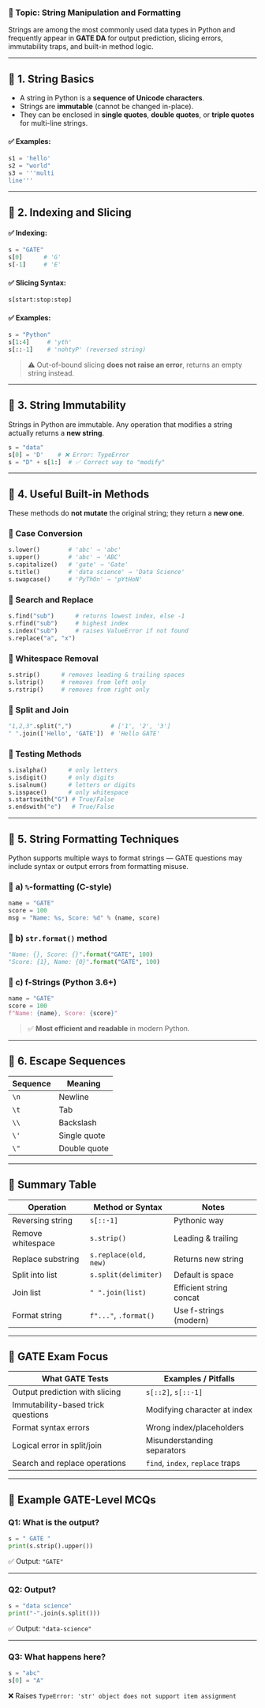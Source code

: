 

### 🔹 Topic: **String Manipulation and Formatting**

Strings are among the most commonly used data types in Python and frequently appear in **GATE DA** for output prediction, slicing errors, immutability traps, and built-in method logic.

---

## 🔹 1. **String Basics**

* A string in Python is a **sequence of Unicode characters**.
* Strings are **immutable** (cannot be changed in-place).
* They can be enclosed in **single quotes**, **double quotes**, or **triple quotes** for multi-line strings.

#### ✅ Examples:

```python
s1 = 'hello'
s2 = "world"
s3 = '''multi
line'''
```

---

## 🔹 2. **Indexing and Slicing**

#### ✅ Indexing:

```python
s = "GATE"
s[0]      # 'G'
s[-1]     # 'E'
```

#### ✅ Slicing Syntax:

```python
s[start:stop:step]
```

#### ✅ Examples:

```python
s = "Python"
s[1:4]     # 'yth'
s[::-1]    # 'nohtyP' (reversed string)
```

> ⚠️ Out-of-bound slicing **does not raise an error**, returns an empty string instead.

---

## 🔹 3. **String Immutability**

Strings in Python are immutable. Any operation that modifies a string actually returns a **new string**.

```python
s = "data"
s[0] = 'D'    # ❌ Error: TypeError
s = "D" + s[1:]  # ✅ Correct way to "modify"
```

---

## 🔹 4. **Useful Built-in Methods**

These methods do **not mutate** the original string; they return a **new one**.

### 🔸 Case Conversion

```python
s.lower()        # 'abc' → 'abc'
s.upper()        # 'abc' → 'ABC'
s.capitalize()   # 'gate' → 'Gate'
s.title()        # 'data science' → 'Data Science'
s.swapcase()     # 'PyThOn' → 'pYtHoN'
```

### 🔸 Search and Replace

```python
s.find("sub")      # returns lowest index, else -1
s.rfind("sub")     # highest index
s.index("sub")     # raises ValueError if not found
s.replace("a", "x")
```

### 🔸 Whitespace Removal

```python
s.strip()      # removes leading & trailing spaces
s.lstrip()     # removes from left only
s.rstrip()     # removes from right only
```

### 🔸 Split and Join

```python
"1,2,3".split(",")           # ['1', '2', '3']
" ".join(['Hello', 'GATE'])  # 'Hello GATE'
```

### 🔸 Testing Methods

```python
s.isalpha()      # only letters
s.isdigit()      # only digits
s.isalnum()      # letters or digits
s.isspace()      # only whitespace
s.startswith("G") # True/False
s.endswith("e")   # True/False
```

---

## 🔹 5. **String Formatting Techniques**

Python supports multiple ways to format strings — GATE questions may include syntax or output errors from formatting misuse.

### 🔸 a) `%`-formatting (C-style)

```python
name = "GATE"
score = 100
msg = "Name: %s, Score: %d" % (name, score)
```

### 🔸 b) `str.format()` method

```python
"Name: {}, Score: {}".format("GATE", 100)
"Score: {1}, Name: {0}".format("GATE", 100)
```

### 🔸 c) f-Strings (Python 3.6+)

```python
name = "GATE"
score = 100
f"Name: {name}, Score: {score}"
```

> ✅ **Most efficient and readable** in modern Python.

---

## 🔹 6. **Escape Sequences**

| Sequence | Meaning      |
| -------- | ------------ |
| `\n`     | Newline      |
| `\t`     | Tab          |
| `\\`     | Backslash    |
| `\'`     | Single quote |
| `\"`     | Double quote |

---

## 🔁 Summary Table

| Operation         | Method or Syntax      | Notes                   |
| ----------------- | --------------------- | ----------------------- |
| Reversing string  | `s[::-1]`             | Pythonic way            |
| Remove whitespace | `s.strip()`           | Leading & trailing      |
| Replace substring | `s.replace(old, new)` | Returns new string      |
| Split into list   | `s.split(delimiter)`  | Default is space        |
| Join list         | `" ".join(list)`      | Efficient string concat |
| Format string     | `f"..."`, `.format()` | Use f-strings (modern)  |

---

## 🎯 GATE Exam Focus

| What GATE Tests                    | Examples / Pitfalls              |
| ---------------------------------- | -------------------------------- |
| Output prediction with slicing     | `s[::2]`, `s[::-1]`              |
| Immutability-based trick questions | Modifying character at index     |
| Format syntax errors               | Wrong index/placeholders         |
| Logical error in split/join        | Misunderstanding separators      |
| Search and replace operations      | `find`, `index`, `replace` traps |

---

## 🧪 Example GATE-Level MCQs

### Q1: What is the output?

```python
s = " GATE "
print(s.strip().upper())
```

✅ Output: `"GATE"`

---

### Q2: Output?

```python
s = "data science"
print("-".join(s.split()))
```

✅ Output: `"data-science"`

---

### Q3: What happens here?

```python
s = "abc"
s[0] = "A"
```

❌ Raises `TypeError: 'str' object does not support item assignment`

